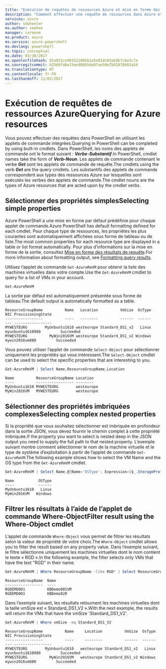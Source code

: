 ```yaml
---
title: "Exécution de requêtes de ressources Azure et mise en forme des résultats | Microsoft Docs"
description: "Comment effectuer une requête de ressources dans Azure et mettre en forme les résultats."
services: azure
author: sdwheeler
ms.author: sewhee
manager: carmonm
ms.product: azure
ms.service: azure-powershell
ms.devlang: powershell
ms.topic: conceptual
ms.date: 03/30/2017
ms.openlocfilehash: 93a031ce90352286bb1a5e01dc65e6db7cbe5c7e
ms.sourcegitcommit: b256bf48e15ee98865de0fae50e7b81878b03a54
ms.translationtype: HT
ms.contentlocale: fr-FR
ms.lasthandoff: 11/03/2017
---
```

# <a name="querying-for-azure-resources"></a><span data-ttu-id="0badb-103">Exécution de requêtes de ressources Azure</span><span class="sxs-lookup"><span data-stu-id="0badb-103">Querying for Azure resources</span></span>

<span data-ttu-id="0badb-104">Vous pouvez effectuer des requêtes dans PowerShell en utilisant les applets de commande intégrées.</span><span class="sxs-lookup"><span data-stu-id="0badb-104">Querying in PowerShell can be completed by using built-in cmdlets.</span></span> <span data-ttu-id="0badb-105">Dans PowerShell, les noms des applets de commande ont le format suivant : **_Verbe-Substantif_**.</span><span class="sxs-lookup"><span data-stu-id="0badb-105">In PowerShell, cmdlet names take the form of **_Verb-Noun_**.</span></span> <span data-ttu-id="0badb-106">Les applets de commande contenant le verbe **_Get_** sont les applets de commande de requête.</span><span class="sxs-lookup"><span data-stu-id="0badb-106">The cmdlets using the verb **_Get_** are the query cmdlets.</span></span> <span data-ttu-id="0badb-107">Les substantifs des applets de commande correspondent aux types des ressources Azure sur lesquelles sont exécutés les verbes des applets de commande.</span><span class="sxs-lookup"><span data-stu-id="0badb-107">The cmdlet nouns are the types of Azure resources that are acted upon by the cmdlet verbs.</span></span>


## <a name="selecting-simple-properties"></a><span data-ttu-id="0badb-108">Sélectionner des propriétés simples</span><span class="sxs-lookup"><span data-stu-id="0badb-108">Selecting simple properties</span></span>

<span data-ttu-id="0badb-109">Azure PowerShell a une mise en forme par défaut prédéfinie pour chaque applet de commande.</span><span class="sxs-lookup"><span data-stu-id="0badb-109">Azure PowerShell has default formatting defined for each cmdlet.</span></span> <span data-ttu-id="0badb-110">Pour chaque type de ressources, les propriétés les plus courantes sont automatiquement affichées sous forme de tableau ou de liste.</span><span class="sxs-lookup"><span data-stu-id="0badb-110">The most common properties for each resource type are displayed in a table or list format automatically.</span></span> <span data-ttu-id="0badb-111">Pour plus d’informations sur la mise en forme de la sortie, consultez [Mise en forme des résultats de requête](formatting-output.md).</span><span class="sxs-lookup"><span data-stu-id="0badb-111">For more information about formatting output, see [Formatting query results](formatting-output.md).</span></span>

<span data-ttu-id="0badb-112">Utilisez l’applet de commande `Get-AzureRmVM` pour obtenir la liste des machines virtuelles dans votre compte.</span><span class="sxs-lookup"><span data-stu-id="0badb-112">Use the `Get-AzureRmVM` cmdlet to query for a list of VMs in your account.</span></span>

```powershell
Get-AzureRmVM
```

<span data-ttu-id="0badb-113">La sortie par défaut est automatiquement présentée sous forme de tableau.</span><span class="sxs-lookup"><span data-stu-id="0badb-113">The default output is automatically formatted as a table.</span></span>

```
ResourceGroupName          Name   Location          VmSize  OsType              NIC ProvisioningState
-----------------          ----   --------          ------  ------              --- -----------------
MYWESTEURG        MyUnbuntu1610 westeurope Standard_DS1_v2   Linux myunbuntu1610980         Succeeded
MYWESTEURG          MyWin2016VM westeurope Standard_DS1_v2 Windows   mywin2016vm880         Succeeded
```

<span data-ttu-id="0badb-114">Vous pouvez utiliser l’applet de commande `Select-Object` pour sélectionner uniquement les propriétés qui vous intéressent.</span><span class="sxs-lookup"><span data-stu-id="0badb-114">The `Select-Object` cmdlet can be used to select the specific properties that are interesting to you.</span></span>

```powershell
Get-AzureRmVM | Select Name,ResourceGroupName,Location
```

```
Name          ResourceGroupName Location
----          ----------------- --------
MyUnbuntu1610 MYWESTEURG        westeurope
MyWin2016VM   MYWESTEURG        westeurope
```

## <a name="selecting-complex-nested-properties"></a><span data-ttu-id="0badb-115">Sélectionner des propriétés imbriquées complexes</span><span class="sxs-lookup"><span data-stu-id="0badb-115">Selecting complex nested properties</span></span>

<span data-ttu-id="0badb-116">Si la propriété que vous souhaitez sélectionner est imbriquée en profondeur dans la sortie JSON, vous devez fournir le chemin complet à cette propriété imbriquée.</span><span class="sxs-lookup"><span data-stu-id="0badb-116">If the property you want to select is nested deep in the JSON output you need to supply the full path to that nested property.</span></span> <span data-ttu-id="0badb-117">L’exemple suivant montre comment sélectionner le nom de la machine virtuelle et le type de système d’exploitation à partir de l’applet de commande `Get-AzureRmVM`.</span><span class="sxs-lookup"><span data-stu-id="0badb-117">The following example shows how to select the VM Name and the OS type from the `Get-AzureRmVM` cmdlet.</span></span>

```powershell
Get-AzureRmVM | Select Name,@{Name='OSType'; Expression={$_.StorageProfile.OSDisk.OSType}}
```

```
Name           OSType
----           ------
MyUnbuntu1610   Linux
MyWin2016VM   Windows
```

## <a name="filter-result-using-the-where-object-cmdlet"></a><span data-ttu-id="0badb-118">Filtrer les résultats à l’aide de l’applet de commande Where-Object</span><span class="sxs-lookup"><span data-stu-id="0badb-118">Filter result using the Where-Object cmdlet</span></span>

<span data-ttu-id="0badb-119">L’applet de commande `Where-Object` vous permet de filtrer les résultats selon la valeur de propriété de votre choix.</span><span class="sxs-lookup"><span data-stu-id="0badb-119">The `Where-Object` cmdlet allows you to filter the result based on any property value.</span></span> <span data-ttu-id="0badb-120">Dans l’exemple suivant, le filtre sélectionne uniquement les machines virtuelles dont le nom contient le texte « RGD ».</span><span class="sxs-lookup"><span data-stu-id="0badb-120">In the following example, the filter selects only VMs that have the text "RGD" in their name.</span></span>

```powershell
Get-AzureRmVM | Where ResourceGroupName -like RGD* | Select ResourceGroupName,Name
```

```
ResourceGroupName  Name
-----------------  ----
RGDEMO001          KBDemo001VM
RGDEMO001          KBDemo020
```

<span data-ttu-id="0badb-121">Dans l’exemple suivant, les résultats retournent les machines virtuelles dont la taille vmSize est « Standard_DS1_V2 ».</span><span class="sxs-lookup"><span data-stu-id="0badb-121">With the next example, the results will return the VMs that have the vmSize 'Standard_DS1_V2'.</span></span>

```powershell
Get-AzureRmVM | Where vmSize -eq Standard_DS1_V2
```

```
ResourceGroupName          Name     Location          VmSize  OsType              NIC ProvisioningState
-----------------          ----     --------          ------  ------              --- -----------------
MYWESTEURG        MyUnbuntu1610   westeurope Standard_DS1_v2   Linux myunbuntu1610980         Succeeded
MYWESTEURG          MyWin2016VM   westeurope Standard_DS1_v2 Windows   mywin2016vm880         Succeeded
```
